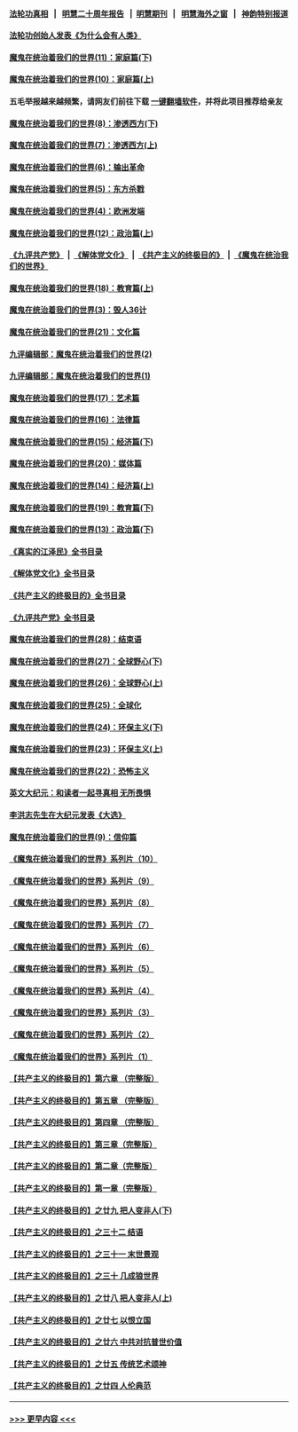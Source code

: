 #### [法轮功真相](https://github.com/gfw-breaker/truth/blob/master/README.md?t=0) &nbsp;&nbsp;|&nbsp;&nbsp; [明慧二十周年报告](https://github.com/gfw-breaker/mh-reports/blob/master/README.md?t=0) &nbsp;&nbsp;|&nbsp;&nbsp;[明慧期刊](https://github.com/gfw-breaker/mh-qikan) &nbsp;&nbsp;|&nbsp;&nbsp; [明慧海外之窗](https://github.com/gfw-breaker/mh-news/blob/master/README.md?t=0) &nbsp;&nbsp;|&nbsp;&nbsp; [神韵特别报道](https://github.com/gfw-breaker/mh-news/blob/master/shenyun.md?t=0)
#### [法轮功创始人发表《为什么会有人类》](../pages/nsc422/n13912117.md?t=03171243) 
#### [魔鬼在统治着我们的世界(11)：家庭篇(下)](../pages/nsc422/n10440961.md?t=03171243) 
#### [魔鬼在统治着我们的世界(10)：家庭篇(上)](../pages/nsc422/n10435448.md?t=03171243) 
#### 五毛举报越来越频繁，请网友们前往下载 [一键翻墙软件](https://github.com/gfw-breaker/ssr-accounts)，并将此项目推荐给亲友
#### [魔鬼在统治着我们的世界(8)：渗透西方(下)](../pages/nsc422/n10429603.md?t=03171243) 
#### [魔鬼在统治着我们的世界(7)：渗透西方(上)](../pages/nsc422/n10426013.md?t=03171243) 
#### [魔鬼在统治着我们的世界(6)：输出革命](../pages/nsc422/n10421536.md?t=03171243) 
#### [魔鬼在统治着我们的世界(5)：东方杀戮](../pages/nsc422/n10417707.md?t=03171243) 
#### [魔鬼在统治着我们的世界(4)：欧洲发端](../pages/nsc422/n10414890.md?t=03171243) 
#### [魔鬼在统治着我们的世界(12)：政治篇(上)](../pages/nsc422/n10444576.md?t=03171243) 
#### [《九评共产党》](https://github.com/begood0513/9ping.md/blob/master/README.md) &nbsp;|&nbsp; [《解体党文化》](../../../../jtdwh.md/blob/master/README.md)  &nbsp;|&nbsp; [《共产主义的终极目的》](../../../../gczydzjmd.md/blob/master/README.md) &nbsp;|&nbsp; [《魔鬼在统治我们的世界》](../../../../mgztzwmdsj.md/blob/master/README.md) 
#### [魔鬼在统治着我们的世界(18)：教育篇(上)](../pages/nsc422/n10526970.md?t=03171243) 
#### [魔鬼在统治着我们的世界(3)：毁人36计](../pages/nsc422/n10411583.md?t=03171243) 
#### [魔鬼在统治着我们的世界(21)：文化篇](../pages/nsc422/n10597706.md?t=03171243) 
#### [九评编辑部：魔鬼在统治着我们的世界(2)](../pages/nsc422/n10410036.md?t=03171243) 
#### [九评编辑部：魔鬼在统治着我们的世界(1)](../pages/nsc422/n10406825.md?t=03171243) 
#### [魔鬼在统治着我们的世界(17)：艺术篇](../pages/nsc422/n10499093.md?t=03171243) 
#### [魔鬼在统治着我们的世界(16)：法律篇](../pages/nsc422/n10485969.md?t=03171243) 
#### [魔鬼在统治着我们的世界(15)：经济篇(下)](../pages/nsc422/n10469975.md?t=03171243) 
#### [魔鬼在统治着我们的世界(20)：媒体篇](../pages/nsc422/n10586579.md?t=03171243) 
#### [魔鬼在统治着我们的世界(14)：经济篇(上)](../pages/nsc422/n10457370.md?t=03171243) 
#### [魔鬼在统治着我们的世界(19)：教育篇(下)](../pages/nsc422/n10564808.md?t=03171243) 
#### [魔鬼在统治着我们的世界(13)：政治篇(下)](../pages/nsc422/n10448270.md?t=03171243) 
#### [《真实的江泽民》全书目录](../pages/nsc422/n13721399.md?t=03171243) 
#### [《解体党文化》全书目录](../pages/nsc422/n13721157.md?t=03171243) 
#### [《共产主义的终极目的》全书目录](../pages/nsc422/n13721048.md?t=03171243) 
#### [《九评共产党》全书目录](../pages/nsc422/n13708085.md?t=03171243) 
#### [魔鬼在统治着我们的世界(28)：结束语](../pages/nsc422/n10936246.md?t=03171243) 
#### [魔鬼在统治着我们的世界(27)：全球野心(下)](../pages/nsc422/n10928319.md?t=03171243) 
#### [魔鬼在统治着我们的世界(26)：全球野心(上)](../pages/nsc422/n10900318.md?t=03171243) 
#### [魔鬼在统治着我们的世界(25)：全球化](../pages/nsc422/n10788205.md?t=03171243) 
#### [魔鬼在统治着我们的世界(24)：环保主义(下)](../pages/nsc422/n10695307.md?t=03171243) 
#### [魔鬼在统治着我们的世界(23)：环保主义(上)](../pages/nsc422/n10688613.md?t=03171243) 
#### [魔鬼在统治着我们的世界(22)：恐怖主义](../pages/nsc422/n10614727.md?t=03171243) 
#### [英文大纪元：和读者一起寻真相 无所畏惧](../pages/nsc422/n12542027.md?t=03171243) 
#### [李洪志先生在大纪元发表《大选》](../pages/nsc422/n12534746.md?t=03171243) 
#### [魔鬼在统治着我们的世界(9)：信仰篇](../pages/nsc422/n10432159.md?t=03171243) 
#### [《魔鬼在统治着我们的世界》系列片（10）](../pages/nsc422/n12292670.md?t=03171243) 
#### [《魔鬼在统治着我们的世界》系列片（9）](../pages/nsc422/n12290859.md?t=03171243) 
#### [《魔鬼在统治着我们的世界》系列片（8）](../pages/nsc422/n12287445.md?t=03171243) 
#### [《魔鬼在统治着我们的世界》系列片（7）](../pages/nsc422/n12283425.md?t=03171243) 
#### [《魔鬼在统治着我们的世界》系列片（6）](../pages/nsc422/n12282314.md?t=03171243) 
#### [《魔鬼在统治着我们的世界》系列片（5）](../pages/nsc422/n12281419.md?t=03171243) 
#### [《魔鬼在统治着我们的世界》系列片（4）](../pages/nsc422/n12274024.md?t=03171243) 
#### [《魔鬼在统治着我们的世界》系列片（3）](../pages/nsc422/n12271322.md?t=03171243) 
#### [《魔鬼在统治着我们的世界》系列片（2）](../pages/nsc422/n12269049.md?t=03171243) 
#### [《魔鬼在统治着我们的世界》系列片（1）](../pages/nsc422/n12267575.md?t=03171243) 
#### [【共产主义的终极目的】第六章 （完整版）](../pages/nsc422/n11428913.md?t=03171243) 
#### [【共产主义的终极目的】第五章 （完整版）](../pages/nsc422/n11428912.md?t=03171243) 
#### [【共产主义的终极目的】第四章 （完整版）](../pages/nsc422/n11428907.md?t=03171243) 
#### [【共产主义的终极目的】第三章（完整版）](../pages/nsc422/n11428848.md?t=03171243) 
#### [【共产主义的终极目的】第二章（完整版）](../pages/nsc422/n11428831.md?t=03171243) 
#### [【共产主义的终极目的】第一章（完整版）](../pages/nsc422/n11417651.md?t=03171243) 
#### [【共产主义的终极目的】之廿九 把人变非人(下)](../pages/nsc422/n11344140.md?t=03171243) 
#### [【共产主义的终极目的】之三十二 结语](../pages/nsc422/n11360535.md?t=03171243) 
#### [【共产主义的终极目的】之三十一 末世景观](../pages/nsc422/n11351129.md?t=03171243) 
#### [【共产主义的终极目的】之三十 几成狼世界](../pages/nsc422/n11348280.md?t=03171243) 
#### [【共产主义的终极目的】之廿八 把人变非人(上)](../pages/nsc422/n11340492.md?t=03171243) 
#### [【共产主义的终极目的】之廿七 以恨立国](../pages/nsc422/n11336944.md?t=03171243) 
#### [【共产主义的终极目的】之廿六 中共对抗普世价值](../pages/nsc422/n11324785.md?t=03171243) 
#### [【共产主义的终极目的】之廿五 传统艺术颂神](../pages/nsc422/n11296396.md?t=03171243) 
#### [【共产主义的终极目的】之廿四 人伦典范](../pages/nsc422/n11296397.md?t=03171243) 

----
#### [ >>> 更早内容 <<< ](../indexes/nsc422-earlier.md)
